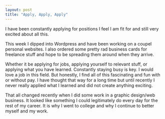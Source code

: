 ```yaml
---
layout: post
title: "Apply, Apply, Apply"
---
```



I have been constantly applying for positions I feel I am fit for and still very excited about all this.

This week I dipped into Wordpress and have been working on a coupel personal websites. I also ordered some pretty rad business cards
for freelance stuff and hope to be spreading them around when they arrive.

Whether it be applying for jobs, applying yourself to relevant stuff, or applying what you have learned. Constantly staying busy is 
key. I would love a job in this field. But honestly, I find all of this fascinating and fun with or without pay. I have thought that way for a long time
but until recently I never really applied what I learned and did not create anything exciting.

That all changed recently when I did some work in a graphic design/web business. It looked like something I could legitimately do 
every day for the rest of my career. It is why I went to college and why I continue to better myself and my work.

